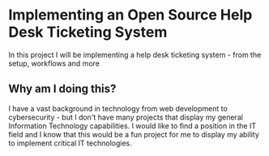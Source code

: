 # Implementing an Open Source Help Desk Ticketing System
In this project I will be implementing a help desk ticketing system - from the setup, workflows and more

## Why am I doing this?
I have a vast background in technology from web development to cybersecurity - but I don't have many projects that display my general Information Technology capabilities. I would like to find a position in the IT field and I know that this would be a fun project for me to display my ability to implement critical IT technologies.

